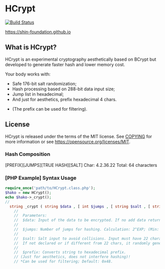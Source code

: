 HCrypt
=====================================

[![Build Status](https://travis-ci.org/SHIN-Foundation/HCrypt.svg?branch=master)](https://travis-ci.org/SHIN-Foundation/HCrypt)

https://shin-foundation.github.io

What is HCrypt?
----------------

HCrypt is an experimental cryptography aesthetically based on BCrypt but developed to generate faster hash and lower memory cost.

Your body works with:
- Safe 176-bit salt randomization;
- Hash processing based on 288-bit data input size;
- Jump list in hexadecimal;
- And just for aesthetics, prefix hexadecimal 4 chars.

* (The prefix can be used for filtering).

License
-------

HCrypt is released under the terms of the MIT license. See [COPYING](COPYING) for more
information or see https://opensource.org/licenses/MIT.

### Hash Composition

[PREFIX][JUMPS][TRUE HASH][SALT]
Char: 4.2.36.22
Total: 64 characters

### [PHP Example] Syntax Usage

```php
require_once('path/to/HCrypt.class.php');
$hako = new HCrypt();
echo $hako->_crypt();
//
  string _crypt ( string $data , [ int $jumps , [ string $salt , [ string $prefix ] ] ] )
    // 
    //  Parameters:
    //  $data: Input of the data to be encrypted. If no add data returns "n/a".
    //
    //  $jumps: Number of jumps for hashing. Calculation: 2^EXP; (Min: 4, Max: 16).
    //
    //  $salt: Salt input to avoid collisions. Input must have 22 characters (a-Z,0-9)!
    //  If not declared or if different from 22 chars, it randomly generates a salt of 22 characters.
    //
    //  $prefix: Converts string to hexadecimal prefix.
    // (Just for aesthetics, does not interfere hashing)!
    // *Can be used for filtering; Default: 0x48.
```
